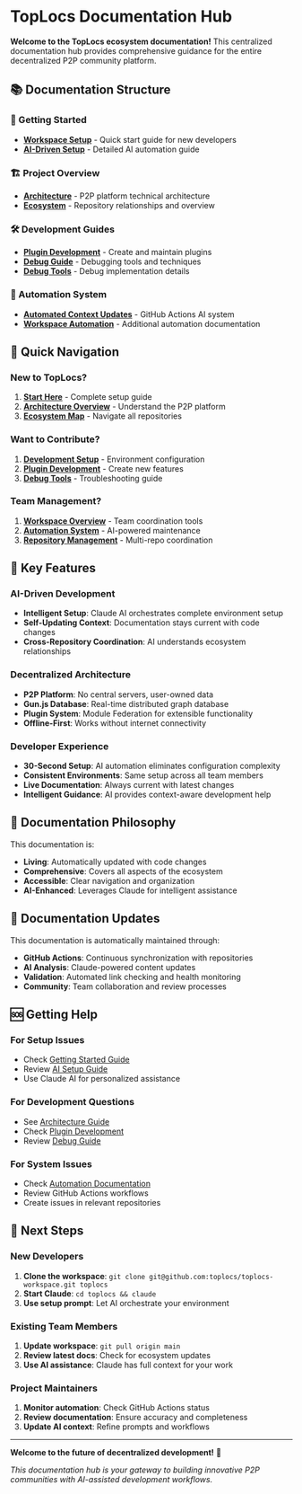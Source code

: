 # TopLocs Documentation Hub

**Welcome to the TopLocs ecosystem documentation!** This centralized documentation hub provides comprehensive guidance for the entire decentralized P2P community platform.

## 📚 Documentation Structure

### 🚀 Getting Started
- **[Workspace Setup](./workspace/getting-started.md)** - Quick start guide for new developers
- **[AI-Driven Setup](./workspace/ai-setup-guide.md)** - Detailed AI automation guide

### 🏗️ Project Overview
- **[Architecture](./project/architecture.md)** - P2P platform technical architecture
- **[Ecosystem](./project/ecosystem.md)** - Repository relationships and overview

### 🛠️ Development Guides
- **[Plugin Development](./development/plugin-development.md)** - Create and maintain plugins
- **[Debug Guide](./development/debug-guide.md)** - Debugging tools and techniques
- **[Debug Tools](./development/debug-tools.md)** - Debug implementation details

### 🤖 Automation System
- **[Automated Context Updates](./automation/automated-context-updates.md)** - GitHub Actions AI system
- **[Workspace Automation](./automation/automated-context-updates.md)** - Additional automation documentation

## 🎯 Quick Navigation

### New to TopLocs?
1. **[Start Here](./workspace/getting-started.md)** - Complete setup guide
2. **[Architecture Overview](./project/architecture.md)** - Understand the P2P platform
3. **[Ecosystem Map](./project/ecosystem.md)** - Navigate all repositories

### Want to Contribute?
1. **[Development Setup](./workspace/getting-started.md#development-environment-setup)** - Environment configuration
2. **[Plugin Development](./development/plugin-development.md)** - Create new features
3. **[Debug Tools](./development/debug-guide.md)** - Troubleshooting guide

### Team Management?
1. **[Workspace Overview](./workspace/toplocs-workspace-overview.md)** - Team coordination tools
2. **[Automation System](./automation/automated-context-updates.md)** - AI-powered maintenance
3. **[Repository Management](./project/ecosystem.md)** - Multi-repo coordination

## 🌟 Key Features

### AI-Driven Development
- **Intelligent Setup**: Claude AI orchestrates complete environment setup
- **Self-Updating Context**: Documentation stays current with code changes
- **Cross-Repository Coordination**: AI understands ecosystem relationships

### Decentralized Architecture
- **P2P Platform**: No central servers, user-owned data
- **Gun.js Database**: Real-time distributed graph database
- **Plugin System**: Module Federation for extensible functionality
- **Offline-First**: Works without internet connectivity

### Developer Experience
- **30-Second Setup**: AI automation eliminates configuration complexity
- **Consistent Environments**: Same setup across all team members
- **Live Documentation**: Always current with latest changes
- **Intelligent Guidance**: AI provides context-aware development help

## 📖 Documentation Philosophy

This documentation is:
- **Living**: Automatically updated with code changes
- **Comprehensive**: Covers all aspects of the ecosystem
- **Accessible**: Clear navigation and organization
- **AI-Enhanced**: Leverages Claude for intelligent assistance

## 🔄 Documentation Updates

This documentation is automatically maintained through:
- **GitHub Actions**: Continuous synchronization with repositories
- **AI Analysis**: Claude-powered content updates
- **Validation**: Automated link checking and health monitoring
- **Community**: Team collaboration and review processes

## 🆘 Getting Help

### For Setup Issues
- Check [Getting Started Guide](./workspace/getting-started.md)
- Review [AI Setup Guide](./workspace/ai-setup-guide.md)
- Use Claude AI for personalized assistance

### For Development Questions
- See [Architecture Guide](./project/architecture.md)
- Check [Plugin Development](./development/plugin-development.md)
- Review [Debug Guide](./development/debug-guide.md)

### For System Issues
- Check [Automation Documentation](./automation/)
- Review GitHub Actions workflows
- Create issues in relevant repositories

## 🚀 Next Steps

### New Developers
1. **Clone the workspace**: `git clone git@github.com:toplocs/toplocs-workspace.git toplocs`
2. **Start Claude**: `cd toplocs && claude`
3. **Use setup prompt**: Let AI orchestrate your environment

### Existing Team Members
1. **Update workspace**: `git pull origin main`
2. **Review latest docs**: Check for ecosystem updates
3. **Use AI assistance**: Claude has full context for your work

### Project Maintainers
1. **Monitor automation**: Check GitHub Actions status
2. **Review documentation**: Ensure accuracy and completeness
3. **Update AI context**: Refine prompts and workflows

---

**Welcome to the future of decentralized development!** 🎉

*This documentation hub is your gateway to building innovative P2P communities with AI-assisted development workflows.*